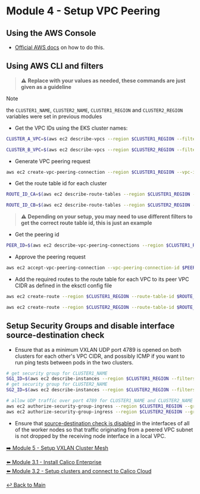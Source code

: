 # Module 4 - Setup VPC Peering

## Using the AWS Console

- [Official AWS docs](https://docs.aws.amazon.com/vpc/latest/peering/create-vpc-peering-connection.html#same-account-different-region) on how to do this.

## Using AWS CLI and filters

> :warning: **Replace with your values as needed, these commands are just given as a guideline**

> [!NOTE]
> the `CLUSTER1_NAME`, `CLUSTER2_NAME`, `CLUSTER1_REGION` and `CLUSTER2_REGION` variables were set in previous modules

- Get the VPC IDs using the EKS cluster names:

```bash
CLUSTER_A_VPC=$(aws ec2 describe-vpcs --region $CLUSTER1_REGION --filters Name=tag:eksctl.cluster.k8s.io/v1alpha1/cluster-name,Values="$CLUSTER1_NAME" --query "Vpcs[*].VpcId" --output text)
```

```bash
CLUSTER_B_VPC=$(aws ec2 describe-vpcs --region $CLUSTER2_REGION --filters Name=tag:eksctl.cluster.k8s.io/v1alpha1/cluster-name,Values="$CLUSTER2_NAME" --query "Vpcs[*].VpcId" --output text)
```

- Generate VPC peering request

```bash
aws ec2 create-vpc-peering-connection --region $CLUSTER1_REGION --vpc-id $CLUSTER_A_VPC --peer-vpc-id $CLUSTER_B_VPC --peer-region $CLUSTER2_REGION 2>&1 > /dev/null
```

- Get the route table id for each cluster

```bash
ROUTE_ID_CA=$(aws ec2 describe-route-tables --region $CLUSTER1_REGION --filters "Name=tag:eksctl.cluster.k8s.io/v1alpha1/cluster-name,Values=$CLUSTER1_NAME" "Name=tag:"aws:cloudformation:logical-id",Values="PublicRouteTable"" --query "RouteTables[*].RouteTableId" --output text)
```

```bash
ROUTE_ID_CB=$(aws ec2 describe-route-tables --region $CLUSTER2_REGION --filters "Name=tag:eksctl.cluster.k8s.io/v1alpha1/cluster-name,Values=$CLUSTER2_NAME" "Name=tag:"aws:cloudformation:logical-id",Values="PublicRouteTable"" --query "RouteTables[*].RouteTableId" --output text)
```

> :warning: **Depending on your setup, you may need to use different filters to get the correct route table id, this is just an example**

- Get the peering id

```bash
PEER_ID=$(aws ec2 describe-vpc-peering-connections --region $CLUSTER1_REGION --query "VpcPeeringConnections[0].VpcPeeringConnectionId" --output text)
```

- Approve the peering request

```bash
aws ec2 accept-vpc-peering-connection --vpc-peering-connection-id $PEER_ID  --region $CLUSTER2_REGION 2>&1
```

- Add the required routes to the route table for each VPC to its peer VPC CIDR as defined in the eksctl config file

```bash
aws ec2 create-route --region $CLUSTER1_REGION --route-table-id $ROUTE_ID_CA --destination-cidr-block "10.10.0.0/24" --vpc-peering-connection-id $PEER_ID
```

```bash
aws ec2 create-route --region $CLUSTER2_REGION --route-table-id $ROUTE_ID_CB --destination-cidr-block "192.168.0.0/24" --vpc-peering-connection-id $PEER_ID
```

## Setup Security Groups and disable interface source-destination check

- Ensure that as a minimum VXLAN UDP port 4789 is opened on both clusters for each other's VPC CIDR, and possibly ICMP if you want to run ping tests between pods in the two clusters.

```bash
# get security group for CLUSTER1_NAME
SG1_ID=$(aws ec2 describe-instances --region $CLUSTER1_REGION --filters "Name=tag:Name,Values=*$CLUSTER1_NAME*" "Name=instance-state-name,Values=running" --query 'Reservations[0].Instances[*].NetworkInterfaces[0].Groups[0].GroupId' --output text)
# get security group for CLUSTER2_NAME
SG2_ID=$(aws ec2 describe-instances --region $CLUSTER2_REGION --filters "Name=tag:Name,Values=*$CLUSTER2_NAME*" "Name=instance-state-name,Values=running" --query 'Reservations[0].Instances[*].NetworkInterfaces[0].Groups[0].GroupId' --output text)

# allow UDP traffic over port 4789 for CLUSTER1_NAME and CLUSTER2_NAME
aws ec2 authorize-security-group-ingress --region $CLUSTER1_REGION --group-id $SG1_ID --protocol udp --port 4789 --cidr 10.10.0.0/16 2>&1 > /dev/null
aws ec2 authorize-security-group-ingress --region $CLUSTER2_REGION --group-id $SG2_ID --protocol udp --port 4789 --cidr 192.168.0.0/16 2>&1 > /dev/null
```

- Ensure that [source-destination check is disabled](https://docs.aws.amazon.com/vpc/latest/userguide/VPC_NAT_Instance.html#EIP_Disable_SrcDestCheck) in the interfaces of all of the worker nodes so that traffic originating from a peered VPC subnet is not dropped by the receiving node interface in a local VPC.

[:arrow_right: Module 5 - Setup VXLAN Cluster Mesh](module-5-setup-clustermesh.md)

[:arrow_left: Module 3.1 - Install Calico Enterprise](module-3.1-install-calient-mgmt.md)  
[:arrow_left: Module 3.2 - Setup clusters and connect to Calico Cloud](module-3.2-cc-setup.md)  

[:leftwards_arrow_with_hook: Back to Main](../README.md)
